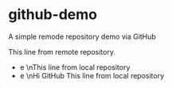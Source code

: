 # github-demo
A simple remode repository demo via GitHub

This line from remote repository.
- e \nThis line from local repository
- e \nHi GitHub
This line from local repository
